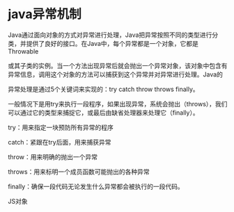 # java异常机制

Java通过面向对象的方式对异常进行处理，Java把异常按照不同的类型进行分类，并提供了良好的接口。在Java中，每个异常都是一个对象，它都是Throwable

或其子类的实例。当一个方法出现异常后就会抛出一个异常对象，该对象中包含有异常信息，调用这个对象的方法可以捕获到这个异常并对异常进行处理。Java的

异常处理是通过5个关键词来实现的：try catch  throw throws finally。

一般情况下是用try来执行一段程序，如果出现异常，系统会抛出（throws），我们可以通过它的类型来捕捉它，或最后由缺省处理器来处理它（finally）。

try：用来指定一块预防所有异常的程序

catch：紧跟在try后面，用来捕获异常

throw：用来明确的抛出一个异常

throws：用来标明一个成员函数可能抛出的各种异常

finally：确保一段代码无论发生什么异常都会被执行的一段代码。





JS对象